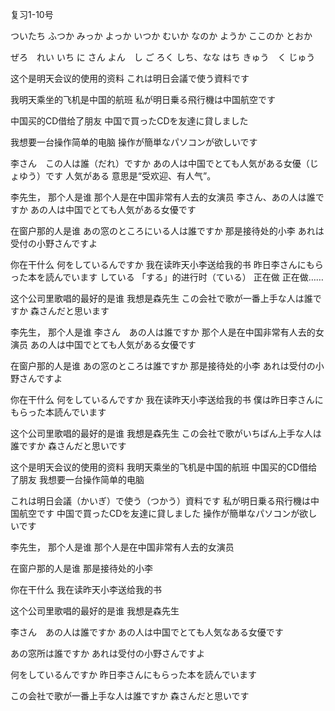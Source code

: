 复习1-10号

ついたち
ふつか
みっか
よっか
いつか
むいか
なのか
ようか
ここのか
とおか

ぜろ　れい
いち
に
さん
よん　し
ご
ろく
しち、なな
はち
きゅう　く
じゅう

这个是明天会议的使用的资料
これは明日会議で使う資料です

我明天乘坐的飞机是中国的航班
私が明日乗る飛行機は中国航空です

中国买的CD借给了朋友
中国で買ったCDを友達に貸しました

我想要一台操作简单的电脑
操作が簡単なパソコンが欲しいです

李さん　この人は誰（だれ）ですか
あの人は中国でとても人気がある女優（じょゆう）です
人気がある  意思是“受欢迎、有人气”。

李先生， 那个人是谁
那个人是在中国非常有人去的女演员
李さん、あの人は誰ですか
あの人は中国でとても人気がある女優です

在窗户那的人是谁
あの窓のところにいる人は誰ですか
那是接待处的小李
あれは受付の小野さんですよ

你在干什么
何をしているんですか
我在读昨天小李送给我的书
昨日李さんにもらった本を読んでいます
している	「する」的进行时（ている）	正在做	正在做……


这个公司里歌唱的最好的是谁
我想是森先生
この会社で歌が一番上手な人は誰ですか
森さんだと思います


李先生， 那个人是谁
李さん　あの人は誰ですか
那个人是在中国非常有人去的女演员
あの人は中国でとても人気がある女優です

在窗户那的人是谁
あの窓のところは誰ですか
那是接待处的小李
あれは受付の小野さんですよ

你在干什么
何をしているんですか
我在读昨天小李送给我的书
僕は昨日李さんにもらった本読んでいます

这个公司里歌唱的最好的是谁
我想是森先生
この会社で歌がいちばん上手な人は誰ですか
森さんだと思いです


<!-- 语句 -->
这个是明天会议的使用的资料
我明天乘坐的飞机是中国的航班
中国买的CD借给了朋友
我想要一台操作简单的电脑

これは明日会議（かいぎ）で使う（つかう）資料です
私が明日乗る飛行機は中国航空です
中国で買ったCDを友達に貸しました
操作が簡単なパソコンが欲しいです


<!-- 对话 -->
李先生， 那个人是谁
那个人是在中国非常有人去的女演员

在窗户那的人是谁
那是接待处的小李

你在干什么
我在读昨天小李送给我的书

这个公司里歌唱的最好的是谁
我想是森先生

李さん　あの人は誰ですか
あの人は中国でとても人気なある女優です

あの窓所は誰ですか
あれは受付の小野さんですよ

何をしているんですか
昨日李さんにもらった本を読んでいます

この会社で歌が一番上手な人は誰ですか
森さんだと思いです


